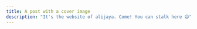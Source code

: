 ```yaml
---
title: A post with a cover image
description: "It's the website of alijaya. Come! You can stalk here 😄"
---
```


